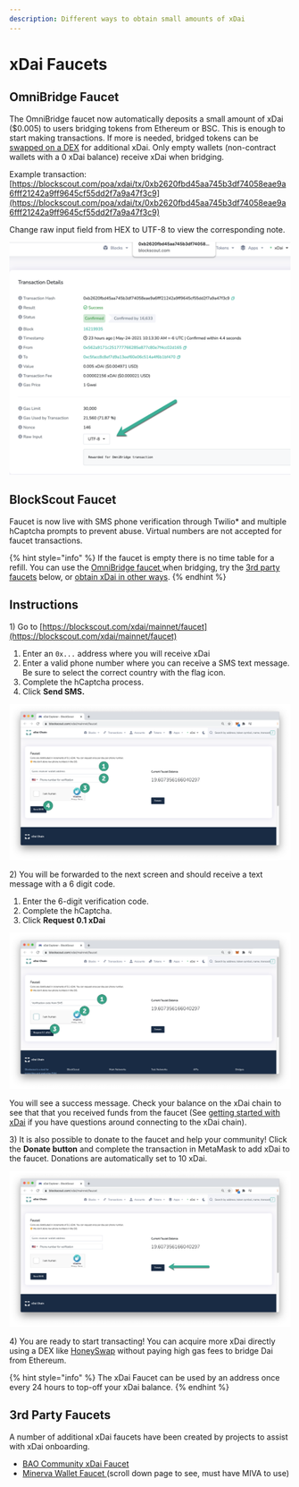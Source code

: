 ```yaml
---
description: Different ways to obtain small amounts of xDai
---
```


# xDai Faucets

## OmniBridge Faucet

The OmniBridge faucet now automatically deposits a small amount of xDai \($0.005\) to users bridging tokens from Ethereum or BSC. This is enough to start making transactions. If more is needed, bridged tokens can be [swapped on a DEX](../../about-xdai/project-spotlights/#defi) for additional xDai. Only empty wallets \(non-contract wallets with a 0 xDai balance\) receive xDai when bridging. 

Example transaction: [https://blockscout.com/poa/xdai/tx/0xb2620fbd45aa745b3df74058eae9a6fff21242a9ff9645cf55dd2f7a9a47f3c9](https://blockscout.com/poa/xdai/tx/0xb2620fbd45aa745b3df74058eae9a6fff21242a9ff9645cf55dd2f7a9a47f3c9)

Change raw input field from HEX to UTF-8 to view the corresponding note. 

![](../../.gitbook/assets/omni-capture.png)

## BlockScout Faucet

Faucet is now live with SMS phone verification through Twilio\* and multiple hCaptcha prompts to prevent abuse. Virtual numbers are not accepted for faucet transactions.

{% hint style="info" %}
If the faucet is empty there is no time table for a refill. You can use the [OmniBridge faucet ](xdai-faucet.md#blockscout-faucet)when bridging, try the [3rd party faucets](xdai-faucet.md#3rd-party-faucets) below, or [obtain xDai in other ways](../getting-started-with-xdai.md#2-get-a-little-xdai).
{% endhint %}

## Instructions

1\) Go to [https://blockscout.com/xdai/mainnet/faucet](https://blockscout.com/xdai/mainnet/faucet)

1. Enter an `0x...` address where you will receive xDai
2. Enter a valid phone number where you can receive a SMS text message. Be sure to select the correct country with the flag icon.
3. Complete the hCaptcha process.
4. Click **Send SMS.**

![](../../.gitbook/assets/f1.png)

2\) You will be forwarded to the next screen and should receive a text message with a 6 digit code.

1. Enter the 6-digit verification code.
2. Complete the hCaptcha.
3. Click **Request 0.1 xDai**

![](../../.gitbook/assets/f2.png)

You will see a success message. Check your balance on the xDai chain to see that that you received funds from the faucet \(See [getting started with xDai](../getting-started-with-xdai.md) if you have questions around connecting to the xDai chain\).

3\) It is also possible to donate to the faucet and help your community! Click the **Donate button** and complete the transaction in MetaMask to add xDai to the faucet. Donations are automatically set to 10 xDai.

![](../../.gitbook/assets/f3.png)

4\) You are ready to start transacting! You can acquire more xDai directly using a DEX like [HoneySwap](https://honeyswap.org/) without paying high gas fees to bridge Dai from Ethereum.

{% hint style="info" %}
The xDai Faucet can be used by an address once every 24 hours to top-off your xDai balance.
{% endhint %}

## 3rd Party Faucets

A number of additional xDai faucets have been created by projects to assist with xDai onboarding.

* [BAO Community xDai Faucet](https://xdai-app.herokuapp.com/faucet)
* [Minerva Wallet Faucet ](https://minerva.digital/)\(scroll down page to see, must have MIVA to use\)

